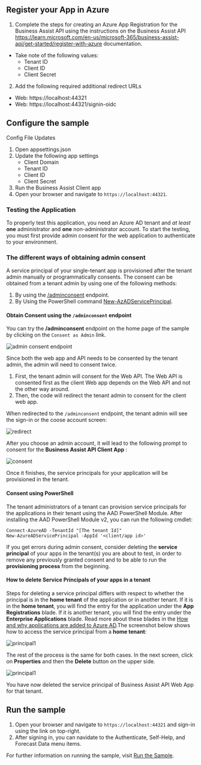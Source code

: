
## Register your App in Azure

1. Complete the steps for creating an Azure App Registration for the Business Assist API using the instructions on the Business Assist API https://learn.microsoft.com/en-us/microsoft-365/business-assist-api/get-started/register-with-azure documentation.

- Take note of the following values:
   - Tenant ID
   - Client ID
   - Client Secret

2. Add the following required additional redirect URLs
- Web: https://localhost:44321
- Web: https://localhost:44321/signin-oidc

## Configure the sample

Config File Updates
1. Open appsettings.json
2. Update the following app settings
   - Client Domain
   - Tenant ID
   - Client ID
   - Client Secret
3. Run the Business Assist Client app
4. Open your browser and navigate to `https://localhost:44321`.

### Testing the Application

To properly test this application, you need an Azure AD tenant and *at least* **one** administrator and **one** non-administrator account. To start the testing, you must first provide admin consent for the web application to authenticate to your environment.

### The different ways of obtaining admin consent

A service principal of your single-tenant app is provisioned after the tenant admin manually or programmatically consents. The consent can be obtained from a tenant admin by using one of the following methods:

   1. By using the [/adminconsent](https://docs.microsoft.com/azure/active-directory/develop/v2-admin-consent) endpoint.
   2. By Using the PowerShell command [New-AzADServicePrincipal](https://docs.microsoft.com/powershell/module/Az.Resources/New-AzADServicePrincipal).

#### Obtain Consent using the `/adminconsent` endpoint

You can try the **/adminconsent** endpoint on the home page of the sample by clicking on the `Consent as Admin` link. 

![admin consent endpoint](./AdminConsentBtn.png)
  
Since both the web app and API needs to be consented by the tenant admin, the admin will need to consent twice.

1. First, the tenant admin will consent for the Web API. The Web API is consented first as the client Web app depends on the Web API and not the other way around.
2. Then, the code will redirect the tenant admin to consent for the client web app.

When redirected to the `/adminconsent` endpoint, the tenant admin will see the sign-in or the coose account screen:

![redirect](./AdminRedirectBAAPI.png)

After you choose an admin account, it will lead to the following prompt to consent for the **Business Assist API Client App** :

![consent](./AdminConsentBAAPI.png)

Once it finishes, the service principals for your application will be provisioned in the tenant.

#### Consent using PowerShell

The tenant administrators of a tenant can provision service principals for the applications in their tenant using the AAD PowerShell Module. After installing the AAD PowerShell Module v2, you can run the following cmdlet:

```console
Connect-AzureAD -TenantId "[The tenant Id]"
New-AzureADServicePrincipal -AppId '<client/app id>'
```

If you get errors during admin consent, consider deleting the  **service principal** of your apps in the tenant(s) you are about to test, in order to remove any previously granted consent and to be able to run the **provisioning process** from the beginning.

#### How to delete Service Principals of your apps in a tenant

Steps for deleting a service principal differs with respect to whether the principal is in the **home tenant** of the application or in another tenant. If it is in the **home tenant**, you will find the entry for the application under the **App Registrations** blade. If it is another tenant, you will find the entry under the **Enterprise Applications** blade. Read more about these blades in the [How and why applications are added to Azure AD](https://docs.microsoft.com/azure/active-directory/develop/active-directory-how-applications-are-added).The screenshot below shows how to access the service principal from a **home tenant**:

![principal1](./Home_Tenant_SP.png)

The rest of the process is the same for both cases. In the next screen, click on **Properties** and then the **Delete** button on the upper side.

![principal1](./Home_Tenant_SP_Delete.png)

You have now deleted the service principal of Business Assist API Web App for that tenant.

## Run the sample

1. Open your browser and navigate to `https://localhost:44321` and sign-in using the link on top-right.
2. After signing in, you can navidate to the Authenticate, Self-Help, and Forecast Data menu items.

For further information on running the sample, visit [Run the Sample](./ReadmeRunTheSample.md).



